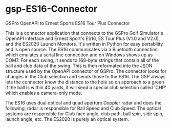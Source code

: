 # gsp-ES16-Connector
GSPro OpenAPI to Ernest Sports ES16 Tour Plus Connector

This is a connector application that connects to the GSPro Golf Simulator's OpenAPI interface and Ernest Sport's ES16, ES Tour Plus (V1.0 and V2.0), and the ES2020 Launch Monitors.   It's written in Python for easy portability and is open source.   The ES16 communicates via a Bluetooth connection which emulates a serial line connection and on Windows shows up as COM7.  For each swing, it sends to 168-byte strings that contain all of the ball and club data of the swing.  This is then reformated into the JSON structure used by the OpenAPI connector of GSPro.   The connector looks for changes in the Club selection and sends those to the ES16.   The GSP always lets the connector know the distance to the hole so on approach to a green if the ball is within 40 yards, it will send a special club selection called 'CHP' which enables a camera-only mode.  

The ES16 uses dual optical and quad aperture Doppler radar and does the following; radar is responsible for Ball Speed and Club Speed.  The optical systems are responsible for Club face angle, club path, ball spin, side spin, launch angle, etc.  The ES2020 is purely an optical system.
